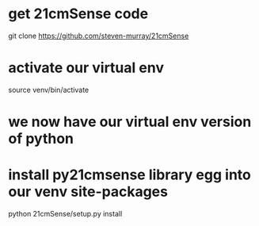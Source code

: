 # get 21cmSense code
git clone https://github.com/steven-murray/21cmSense

# activate our virtual env
source venv/bin/activate

# we now have our virtual env version of python
# install py21cmsense library egg into our venv site-packages
python 21cmSense/setup.py install
